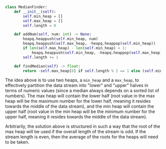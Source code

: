 ```python
class MedianFinder:
    def __init__(self):
        self.min_heap = []
        self.max_heap = []
        self.length = 0

    def addNum(self, num: int) -> None:
        heapq.heappush(self.min_heap, num)
        heapq.heappush(self.max_heap, -heapq.heappop(self.min_heap))
        if len(self.max_heap) - len(self.min_heap) > 1:
            heapq.heappush(self.min_heap, -heapq.heappop(self.max_heap))
        self.length += 1

    def findMedian(self) -> float:
        return -self.max_heap[0] if self.length % 2 == 1 else (self.min_heap[0] - self.max_heap[0]) * 0.5
```

The idea above is to use two heaps, a `min_heap` and a `max_heap`, to effectively partition the data stream into "lower" and "upper" halves in terms of numeric values (since a median always depends on a sorted list of numbers). The max heap will contain the lower half (root value in the max heap will be the maximum number for the lower half, meaning it resides towards the middle of the data stream), and the min heap will contain the upper half (root value in the min heap will be the minimum number for the upper half, meaning it resides towards the middle of the data stream). 

Arbitrarily, the solution above is structured in such a way that the root of the max heap will be used if the overall length of the stream is odd. If the stream length is even, then the average of the roots for the heaps will need to be taken.